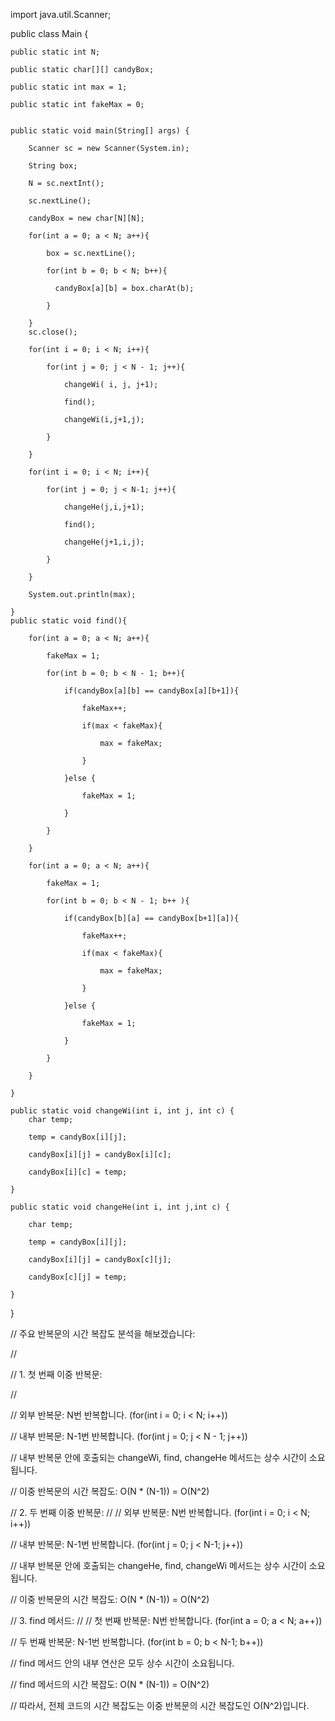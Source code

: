 import java.util.Scanner;

public class Main {

    public static int N;
    
    public static char[][] candyBox;
    
    public static int max = 1;
    
    public static int fakeMax = 0;
    

    public static void main(String[] args) {
    
        Scanner sc = new Scanner(System.in);
        
        String box;
        
        N = sc.nextInt();
        
        sc.nextLine();
        
        candyBox = new char[N][N];
        
        for(int a = 0; a < N; a++){
        
            box = sc.nextLine();
            
            for(int b = 0; b < N; b++){
            
              candyBox[a][b] = box.charAt(b);
              
            }
            
        }
        sc.close();

        for(int i = 0; i < N; i++){                                   

            for(int j = 0; j < N - 1; j++){

                changeWi( i, j, j+1);
                
                find();
                
                changeWi(i,j+1,j);

            }
            
        }

        for(int i = 0; i < N; i++){

            for(int j = 0; j < N-1; j++){

                changeHe(j,i,j+1);
                
                find();
                
                changeHe(j+1,i,j);
                
            }
            
        }

        System.out.println(max);
        
    }
    public static void find(){

        for(int a = 0; a < N; a++){
        
            fakeMax = 1;
            
            for(int b = 0; b < N - 1; b++){

                if(candyBox[a][b] == candyBox[a][b+1]){
                
                    fakeMax++;
                    
                    if(max < fakeMax){
                    
                        max = fakeMax;
                        
                    }
                    
                }else {
                
                    fakeMax = 1;
                    
                }
                
            }
            
        }

        for(int a = 0; a < N; a++){
        
            fakeMax = 1;
            
            for(int b = 0; b < N - 1; b++ ){
            
                if(candyBox[b][a] == candyBox[b+1][a]){
                
                    fakeMax++;
                    
                    if(max < fakeMax){
                    
                        max = fakeMax;
                        
                    }
                    
                }else {
                
                    fakeMax = 1;
                    
                }
                
            }
            
        }
        
    }

    public static void changeWi(int i, int j, int c) {
        char temp;
        
        temp = candyBox[i][j];
        
        candyBox[i][j] = candyBox[i][c];
        
        candyBox[i][c] = temp;
        
    }
    
    public static void changeHe(int i, int j,int c) {
    
        char temp;
        
        temp = candyBox[i][j];
        
        candyBox[i][j] = candyBox[c][j];
        
        candyBox[c][j] = temp;
        
    }
    
}

//    주요 반복문의 시간 복잡도 분석을 해보겠습니다:

//

//      1. 첫 번째 이중 반복문:

//

//        외부 반복문: N번 반복합니다. (for(int i = 0; i < N; i++))

//        내부 반복문: N-1번 반복합니다. (for(int j = 0; j < N - 1; j++))

//        내부 반복문 안에 호출되는 changeWi, find, changeHe 메서드는 상수 시간이 소요됩니다.

//        이중 반복문의 시간 복잡도: O(N * (N-1)) = O(N^2)


//       2. 두 번째 이중 반복문:
//
//        외부 반복문: N번 반복합니다. (for(int i = 0; i < N; i++))

//        내부 반복문: N-1번 반복합니다. (for(int j = 0; j < N-1; j++))

//        내부 반복문 안에 호출되는 changeHe, find, changeWi 메서드는 상수 시간이 소요됩니다.

//        이중 반복문의 시간 복잡도: O(N * (N-1)) = O(N^2)


//      3.  find 메서드:
//
//        첫 번째 반복문: N번 반복합니다. (for(int a = 0; a < N; a++))

//        두 번째 반복문: N-1번 반복합니다. (for(int b = 0; b < N-1; b++))

//        find 메서드 안의 내부 연산은 모두 상수 시간이 소요됩니다.

//        find 메서드의 시간 복잡도: O(N * (N-1)) = O(N^2)

//        따라서, 전체 코드의 시간 복잡도는 이중 반복문의 시간 복잡도인 O(N^2)입니다.
